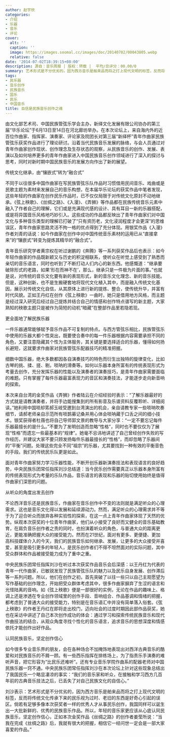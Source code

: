 ```yaml
---
author: 赵宇欣
categories:
- 介绍
- 乐器
- 音乐
- 评论
cover:
  alt: ''
  caption: ''
  image: https://images.soomal.cc/images/doc/20140702/00043805.webp
  relative: false
date: '2014-07-02T18:39:15+08:00'
description: 源自：音乐周报 | 版权：转载 |  平均/总评分：00.00/0
summary: 艺术形式是不分优劣的，因为西方音乐是舶来品而将之打上现代文明的标签，反而将传统文化传承下来的民乐视为过时、老旧的东西是好奇心引起的误区。倘若有足够多像本次获奖者一样的优秀人才从事民乐创作，我国同样可以诞生出一大批新鲜的、优秀的民族音乐作品。所以，年轻的音乐家更应该从心底认同民族音乐，坚定创作信心……
tags:
- 民乐器
- 音乐创作
- 民族音乐
- 国乐
- 民乐
- 中国音乐
title: 自信是民族音乐创作之魂
---
```


由文化部艺术司、中国民族管弦乐学会主办，新绎文化发展有限公司协办的第三届“华乐论坛”于6月13日至14日在河北廊坊举办。在本次论坛上，来自海内外的近百位作曲家、指挥家、演奏家、评论家及院团长对第三届“新绎杯”青年作曲家民族管弦乐获奖作品进行了理论研讨。沿着当代民族音乐发展的脉络，与会人员通过对青年作曲家创作现状、创作理念及生存状态的观察，从民族音乐的创作、发展、表演以及如何培养更多的青年作曲家进入中国民族音乐创作领域进行了深入的探讨与思考，同时对新时期中国民族音乐的发展方向作出了新的展望。

传统文化继承，由“镶嵌式”转为“融合式”

不同于以往很多中国作曲家在写民族管弦乐队作品时习惯借用民间音乐、戏曲或是民歌主题为素材来发展自己的音乐构想，在本届华乐论坛的获奖作品中笔者发现，这些年轻的作曲家在创作民乐作品时，已不仅仅局限于对传统文化原封不动地继承。《弦上秧歌》、《丝绸之路》、《入漫》、《弄狮》等作品都在民族传统音乐元素中融入了作者自己的理解，它们或是充满现代感的设计、具有耳目一新的乐器搭配，或是将异国音乐风格地巧妙引入。这些成功的作品都反映出了青年作曲家们对中国文化与多种音乐类型的理解已打破了“只有资历老，文化浸润程度才会更深”的思维误区，青年作曲家思路灵活不拘一格的优点得到了充分体现。用银奖作品《入漫》作者刘青的话说：如今作曲家在创作中对中国传统音乐素材的运用已从“直接拿来”的“镶嵌式”转变为提炼其精华的“融合式”。

青年音乐研究学者黄宗权在听过谢鹏的《奔腾》等一系列获奖作品后也表示：如今年轻作曲家的作品既新颖又与历史的积淀相联系，使听众在听觉上感受到了熟悉而亲切的音乐语言，同时也听到了不断打动人们内心的新东西。他感慨道：“继承要破除形式的老路，如果‘形在而神不在’，那么，继承只是一件极为片面的事。”也就是说，对传统的音乐文化要有新的表现形式，新的音乐文化理念、新的音乐技能。但是，这种创新，也不是生搬硬套地将现代文化植入其中，而是融入传统文化基因，展示对传统文化自信，从其原体上进行新的提炼、整合，使传统升华，并富有时代风貌。正如王丹红在创作《弦上秧歌》一曲时，她只是借用地方风格，而主题是经过深入研究后经过自己提炼并结合自己的情感和创作特点谱写的新主题，大家熟知的秧歌主题只是被作为简短的动机“暗藏”在整部作品里若隐若现。

更全面地了解民族乐器
 
一件乐器通常能够赋予音乐作品不可复制的特点。与西方管弦乐相比，民族管弦乐中使用的乐器大都个性突出，既要使合奏中的每一件乐器根据内容需要承担不同的角色，又要注意隐藏其个性为主体服务，其关键是要选择适合的乐器，懂得如何扬长避短，这就要求作曲家对民族管弦乐配器技巧的精准把握。

细数中国乐器，绝大多数都因各自演奏技巧的特色而衍生出独特的旋律变化，比如古琴的挑、揉、搓、剔，唢呐的滑奏等。如何以乐器本身所富有的传统表现形式为考量去创作，充分发挥乐器的性能以及演奏者的演奏技巧，是青年作曲家需要面临的难题。只有掌握了每件乐器最富表现力的音区和演奏技法，才能逐步走向新音响的探索。

本次来自台湾的金奖作品《弄狮》作者陆云在介绍经验时表示：“了解乐器最好的方式就是请教演奏者，并将手边能搜集到的所有影音及乐谱资料反覆聆听、详细阅读。”她利用中国唢却笫郝玉岐受邀到台湾演出的机会，亲自请教专家一些唢呐吹奏细节，请郝老师亲自示范所有唢鹊募记桑并用心体会唢呐藏于口舌之间的细小技术。银奖获得者杜薇也将自己导师郭文景的教导与大家分享：“一定不要忘记每件乐器最擅长的是什么。”不要为了发明创造而忽略“性格”，同时也不要仅仅为了展现“性格”而遗忘一些最基本的“规律”。她毫不忌讳地讲述了自己曾经创作失败的写作经历，并建议大家不要只顾发扬每件乐器最擅长的“性格”，而却忽略了乐器间的“平衡”问题。处理这些完全不同“祖宗”的乐器，尤其要找到一种有效的平衡音色的手段。我们的传统民乐队更是如此。

面对青年作曲家努力学习乐器性能，不断开创乐器新演奏技法和表现语言的良好趋势，中央民族乐团常任指挥刘沙总结道：当今民乐创作需要真正以乐器本身所富有的传统表现形式为考量的乐队作品，音乐语言的表现和乐器的贴切使用始终是值得作曲家们深思的问题。

从听众的角度出发去创作

不论西洋音乐还是民族音乐，作曲家在音乐创作中不变的法则就是满足听众的心理需求。这也是音乐文化得以发展和延续源动力。然而，满足听众的心理需求并不等于为了迎合听众而放弃各种实验性的探索，在这一点上青年作曲家体现了天然的优势。纵观本次获奖的十位青年作曲家，他们从小接受了良好而又健全的音乐基础教育，在肩负音乐创作者之责的同时，也扮演着听众的角色，与普通大众的距离更近，更能准确把握大众的接受能力。然而在21世纪，面对有更多、更便捷、更加高科技媒体介入的今天，我们的民族音乐如何继承、发展，让更多的大众接受并喜爱，甚至是吸引更多的年轻人，是民乐创作者们不得不坦然面对的实际问题，其中受众群体和作品被接受能力成为了重中之重。

中央民族乐团常任指挥刘沙在听过本次获奖作品音乐会后深感：以王丹红为代表的青年一代作曲家，已敏锐发现了民族管弦乐队的魅力以及民乐自身发展、创作滞后等一系列问题。所以，他们在创作之初，首先突破了以往一些只以自己主观愿望为写作基础的创作理念，开始把受众群体考虑其中，很多作曲家摒弃了生涩的语言和光怪陆离的音响。如《弦上秧歌》便是一部很好的实例，无论在作品的趣味上、格调上还是渗透在专业创作领域里的创作手段、音响组合、作品基调和情绪的把握，都考虑到了普通大众的接受能力，特别是在音乐语汇中并没有简单落入俗套。《弦上秧歌》的作者王丹红在即将走出校门，迈向社会的过度时期因此部作品获奖，她也在采访中讲述了自己本次创作成功的体会：通过学习和探索传统民族音乐和现代作曲技法的结合，从观众角度寻找个性化的音乐语言，追求音乐的思想深度和情感依托才能创作出好作品。

认同民族音乐，坚定创作信心
 
如今很多专业音乐界的朋友，会在各种场合不加掩饰地表现出对西洋古典音乐的酷爱和对民族音乐的不屑一顾。有一些西乐指挥在排练场上，为了指责乐手演奏的难听声音，把它形容为“比民乐还难听”。还有专业音乐学院作曲系的配器老师对中国民族乐器一窍不通。中央民族乐团常任指挥刘沙在本次论坛上针对这些现象总结出了我国民乐一个略显凄凉的事实：“我们的音乐家和听众，在接触和学习西方几百年前的古典音乐技法之后，已丢失了对自己民族文化的自信心。”

刘沙表示：艺术形式是不分优劣的，因为西方音乐是舶来品而将之打上现代文明的标签，反而将传统文化传承下来的民乐视为过时、老旧的东西是好奇心引起的误区。倘若有足够多像本次获奖者一样的优秀人才从事民乐创作，我国同样可以诞生出一大批新鲜的、优秀的民族音乐作品。所以，年轻的音乐家更应该从心底认同民族音乐，坚定创作信心，正如本次金奖作品《丝绸之路》的创作者姜莹所说：“当我在完成《丝绸之路》后，我就有很大的把握，相信它一经问世一定会是一部大家喜爱的作品。”